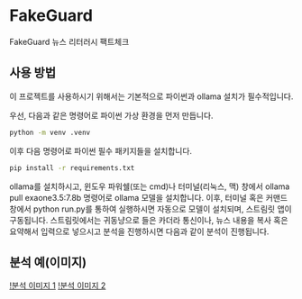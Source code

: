 # FakeGuard
FakeGuard 뉴스 리터러시 팩트체크


## 사용 방법
이 프로젝트를 사용하시기 위해서는 기본적으로 파이썬과 ollama 설치가 필수적입니다.

우선, 다음과 같은 명령어로 파이썬 가상 환경을 먼저 만듭니다.
```bash 
python -m venv .venv
```

이후 다음 명령어로 파이썬 필수 패키지들을 설치합니다.
```bash
pip install -r requirements.txt
```

ollama를 설치하시고, 윈도우 파워쉘(또는 cmd)나 터미널(리눅스, 맥) 창에서 ollama pull exaone3.5:7.8b 명령어로 ollama 모델을 설치합니다.
이후, 터미널 혹은 커맨드 창에서 python run.py를 통하여 실행하시면 자동으로 모델이 설치되며, 스트림릿 앱이 구동됩니다.
스트림릿에서는 귀동냥으로 들은 카더라 통신이나, 뉴스 내용을 복사 혹은 요약해서 입력으로 넣으시고 분석을 진행하시면 다음과 같이 분석이 진행됩니다.

## 분석 예(이미지)
[!분석 이미지 1](./examples/ab1.png)
[!분석 이미지 2](./examples/ab2.png)